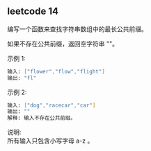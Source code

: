 ## leetcode 14
编写一个函数来查找字符串数组中的最长公共前缀。

如果不存在公共前缀，返回空字符串 ""。

示例 1:
```bash
输入: ["flower","flow","flight"]
输出: "fl"
```
示例 2:
```bash
输入: ["dog","racecar","car"]
输出: ""
解释: 输入不存在公共前缀。
```
说明:  
所有输入只包含小写字母 a-z 。

